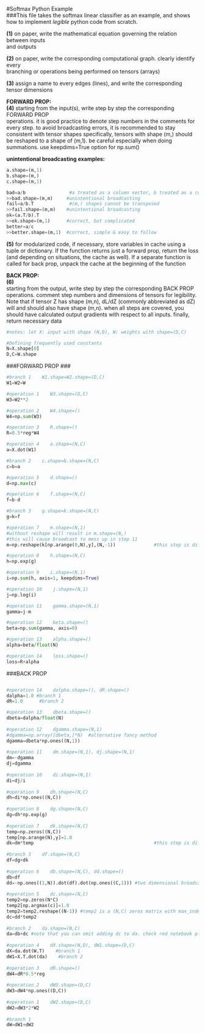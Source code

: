 #Softmax Python Example  
###This file takes the softmax linear classifier as an example, and shows how to implement *legible* python code from scratch.

**(1)**  on paper, write the mathematical equation governing the relation between inputs  
        and outputs
    
**(2)**   on paper, write the corresponding computational graph. clearly identify every  
      branching or operations being performed on tensors (arrays)
     
**(3)**  assign a name to every edges (lines), and write the corresponding tensor dimensions  
    
**FORWARD PROP:**  
**(4)**  starting from the input(s), write step by step the corresponding FORWARD PROP  
      operations. it is good practice to denote step numbers in the comments for every step.
      to avoid broadcasting errors, it is recommended to stay consistent with tensor shapes
      specifically, tensors with shape (m,) should be reshaped to a shape of (m,1).
      be careful especially when doing summations. use keepdims=True option for np.sum()
     
**unintentional broadcasting examples:**
```python
a.shape=(m,1)
b.shape=(m,)
c.shape=(m,1)

bad=a/b                #a treated as a column vector, b treated as a row vector
>>bad.shape=(m,m)     #unintentional broadcasting
fail=a/b.T             #(m,) shapes cannot be transposed
>>fail.shape=(m,m)    #unintentional broadcasting
ok=(a.T/b).T
>>ok.shape=(m,1)      #correct, but complicated
better=a/c
>>better.shape=(m,1)  #correct, simple & easy to follow
```


  **(5)**  for modularized code, if necessary, store variables in cache using a tuple or dictionary.
      If the function returns just a forward prop, return the loss (and depending on situations,
     the cache as well). If a separate function is called for back prop, unpack the cache at the
     beginning of the function
         
**BACK PROP:**  
**(6)**  
         starting from the output, write step by step the corresponding BACK PROP operations.
         comment step numbers and dimensions of tensors for legibility. Note that if tensor Z has
         shape (m,n), dL/dZ (commonly abbreviated as dZ) will and should also have shape (m,n).
         when all steps are covered, you should have calculated output gradients with respect to 
         all inputs. finally, return necessary data


```python
#notes: let X: input with shape (N,D), W: weights with shape=(D,C)

#Defining frequently used constants
N=X.shape[0]
D,C=W.shape
```
    
    

###FORWARD PROP ###

  
```python
#branch 1    W1.shape=W2.shape=(D,C)
W1=W2=W

#operation 1    W3.shape=(D,C)
W3=W2**2

#operation 2    W4.shape=()
W4=np.sum(W3)

#operation 3    R.shape=()
R=0.5*reg*W4

#operation 4    a.shape=(N,C)
a=X.dot(W1)

#branch 2    c.shape=b.shape=(N,C)
c=b=a

#operation 5    d.shape=()
d=np.max(c)

#operation 6    f.shape=(N,C)
f=b-d

#branch 3    g.shape=k.shape=(N,C)
g=k=f

#operation 7    m.shape=(N,1)
#without reshape will result in m.shape=(N,)
#this will cause broadcast to mess up in step 11
m=np.reshape(k[np.arange(0,N),y],(N,-1))              #this step is difficult!

#operation 8    h.shape=(N,C)
h=np.exp(g)

#operation 9    i.shape=(N,1)  
i=np.sum(h, axis=1, keepdims=True)

#operation 10    j.shape=(N,1)
j=np.log(i)

#operation 11    gamma.shape=(N,1)
gamma=j-m

#operation 12    beta.shape=()
beta=np.sum(gamma, axis=0)

#operation 13    alpha.shape=()
alpha=beta/float(N)

#operation 14    loss.shape=()
loss=R+alpha
  ```  
  
###BACK PROP 
```python

#operation 14    dalpha.shape=(), dR.shape=()
dalpha=1.0 #branch 1
dR=1.0      #branch 2

#operation 13    dbeta.shape=()
dbeta=dalpha/float(N)
    
#operation 12    dgamma.shape=(N,1)
#dgamma=np.array([dbeta,]*N)  #alternative fancy method
dgamma=dbeta*np.ones((N,1))
    
#operation 11    dm.shape=(N,1), dj.shape=(N,1)
dm=-dgamma
dj=dgamma
        
#operation 10    di.shape=(N,1)
di=dj/i
        
#operation 9    dh.shape=(N,C)
dh=di*np.ones((N,C))
    
#operation 8    dg.shape=(N,C)
dg=dh*np.exp(g)
    
#operation 7    dk.shape=(N,C)    
temp=np.zeros((N,C))
temp[np.arange(N),y]=1.0
dk=dm*temp                                            #this step is difficult!
    
#branch 3    df.shape=(N,C)
df=dg+dk
    
#operation 6    db.shape=(N,C), dd.shape=()
db=df
dd=-np.ones((1,N)).dot(df).dot(np.ones((C,1))) #two dimensional broadcasting!
    
#operation 5    dc.shape=(N,C)
temp2=np.zeros(N*C)
temp2[np.argmax(c)]=1.0
temp2=temp2.reshape((N-1)) #temp2 is a (N,C) zeros matrix with max_index of c = 1.0
dc=dd*temp2
    
#branch 2    da.shape=(N,C)
da=db+dc #note that you can omit adding dc to da. check red notebook p.12 for proof
    
#operation 4    dX.shape=(N,D), dW1.shape=(D,C)
dX=da.dot(W.T)    #branch 1
dW1=X.T.dot(da)    #branch 2
    
#operation 3    dR.shape=()
dW4=dR*0.5*reg
    
#operation 2    dW3.shape=(D,C)
dW3=dW4*np.ones((D,C))
    
#operation 1    dW2.shape=(D,C)
dW2=dW3*2*W2
    
#branch 1
dW=dW1+dW2

```
